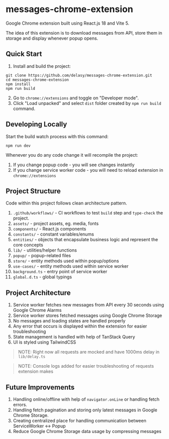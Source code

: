 # messages-chrome-extension
Google Chrome extension built using React.js 18 and Vite 5.

The idea of this extension is to download messages from API, store them in storage
and display whenever popup opens.

## Quick Start

1. Install and build the project:

```shell
git clone https://github.com/delasy/messages-chrome-extension.git
cd messages-chrome-extension
npm install
npm run build
```

2. Go to `chrome://extensions` and toggle on "Developer mode".
3. Click "Load unpacked" and select `dist` folder created by `npm run build` command.

## Developing Locally
Start the build watch process with this command:

```shell
npm run dev
```

Whenever you do any code change it will recompile the project:

1. If you change popup code - you will see changes instantly
2. If you change service worker code - you will need to reload extension in `chrome://extensions`

## Project Structure
Code within this project follows clean architecture pattern.

1. `.github/workflows/` - CI workflows to test `build` step and `type-check` the project.
2. `assets/` - project assets, eg. media, fonts
3. `components/` - React.js components
4. `constants/` - constant variables/enums
5. `entities/` - objects that encapsulate business logic and represent the core concepts
6. `lib/` - utilities/helper functions
7. `popup/` - popup-related files
8. `store/` - entity methods used within popup/options
9. `use-cases/` - entity methods used within service worker
10. `background.ts` - entry point of service worker
11. `global.d.ts` - global typings

## Project Architecture

1. Service worker fetches new messages from API every 30 seconds using Google Chrome Alarms
2. Service worker stores fetched messages using Google Chrome Storage
3. No messages and loading states are handled properly
4. Any error that occurs is displayed within the extension for easier troubleshooting
5. State management is handled with help of TanStack Query
6. UI is styled using TailwindCSS

> NOTE: Right now all requests are mocked and have 1000ms delay in `lib/delay.ts`

> NOTE: Console logs added for easier troubleshooting of requests extension makes

## Future Improvements

1. Handling online/offline with help of `navigator.onLine` or handling fetch errors.
2. Handling fetch pagination and storing only latest messages in Google Chrome Storage.
3. Creating centralized place for handling communication between ServiceWorker <-> Popup
4. Reduce Google Chrome Storage data usage by compressing messages
